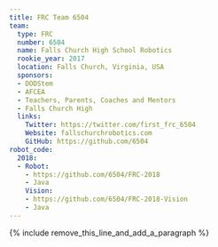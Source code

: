 ```yaml
---
title: FRC Team 6504
team:
  type: FRC
  number: 6504
  name: Falls Church High School Robotics
  rookie_year: 2017
  location: Falls Church, Virginia, USA
  sponsors:
  - DODStem
  - AFCEA
  - Teachers, Parents, Coaches and Mentors
  - Falls Church High
  links:
    Twitter: https://twitter.com/first_frc_6504
    Website: fallschurchrobotics.com
    GitHub: https://github.com/6504
robot_code:
  2018:
  - Robot:
    - https://github.com/6504/FRC-2018
    - Java
    Vision:
    - https://github.com/6504/FRC-2018-Vision
    - Java
---
```


{% include remove_this_line_and_add_a_paragraph %}